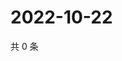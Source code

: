 # 2022-10-22

共 0 条

<!-- BEGIN WEIBO -->
<!-- 最后更新时间 Sat Oct 22 2022 15:12:27 GMT+0800 (China Standard Time) -->

<!-- END WEIBO -->
